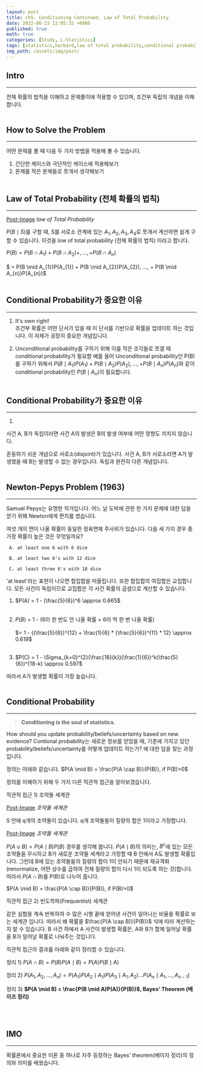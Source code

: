 ```yaml
---
layout: post
title: ch5. Conditioning Continued, Law of Total Probability
date: 2022-06-23 12:05:32 +0900
published: true
math: true
categories: [Study, L-Statistics]
tags: [statistics,harbard,law of total probability,conditional probability,prior,posterior,conditional independence]
img_path: /assets/img/post/
---
```


## Intro
***

 전체 확률의 법칙을 이해하고 문제풀이에 적용할 수 있으며, 조건부 독립의 개념을 이해합니다.
 <br><br>


## How to Solve the Problem
***

 어떤 문제를 풀 때 다음 두 가지 방법을 적용해 볼 수 있습니다.

 1. 간단한 케이스와 극단적인 케이스에 적용해보기
 2. 문제를 작은 문제들로 쪼개서 생각해보기
 <br><br>


## Law of Total Probability (전체 확률의 법칙)
***

 [Post-Image](Law_of_Total_Probability_fig.png)
 _law of Total Probability_

 $P(B \mid S)$를 구할 때, S를 서로소 관계에 있는 $A_{1}, A_{2}, A_{3}, A_{4}$로 쪼개서 계산하면 쉽게 구할 수 있습니다. 이것을 low of total probability (전체 확률의 법칙) 이라고 합니다.

 $P(B) = P(B \cap A_{1}) + P(B \cap A_{2}) +, ..., + P(B \cap A_{n})$<br><br>$ = P(B \mid A_{1})P(A_{1}) + P(B \mid A_{2})P(A_{2}), ..., + P(B \mid A_{n})P(A_{n})$
 <br><br>
 
 
 ## Conditional Probability가 중요한 이유
***

 1. It's own right!<br>
    조건부 확률은 어떤 단서가 있을 때 이 단서를 기반으로 확률을 업데이트 하는 것입니다. 이 자체가 굉장히 중요한 개념입니다.

 2. Unconditional probability를 구하기 위해 이를 작은 조각들로 쪼갤 때 conditional probability가 필요함
    예를 들어 Unconditional probability인 P(B)를 구하기 위해서 $P(B \mid A_{1})P(A_{1}) + P(B \mid A_{2})P(A_{2}), ..., + P(B \mid A_{n})P(A_{n})$와 같이 conditional probability인 $P(B \mid A_{n})$이 필요합니다.
    <br><br>
 
 
 ## Conditional Probability가 중요한 이유
***

 1. 




 사건 A, B가 독립이라면 사건 A의 발생은 B의 발생 여부에 어떤 영향도 끼치지 않습니다.
 
 혼동하기 쉬운 개념으로 서로소(disjoint)가 있습니다. 사건 A, B가 서로소라면 A가 발생했을 때 B는 발생할 수 없는 경우입니다. 독립과 완전히 다른 개념입니다.
 <br><br>


## Newton-Pepys Problem (1963)
***

 Samuel Pepys는 유명한 작가입니다. 어느 날 도박에 관한 한 가지 문제에 대한 답을 얻기 위해 Newton에게 편지를 썼습니다.

 여섯 개의 면이 나올 확률이 동일한 정육면체 주사위가 있습니다. 다음 세 가지 경우 중 가장 확률이 높은 것은 무엇일까요?

     A. at least one 6 with 6 dice

     B. at least two 6's with 12 dice

     C. at least three 6's with 18 dice

 'at least'라는 표현이 나오면 합집합을 떠올립니다. 또한 합집합의 여집합은 교집합니다. 모든 사건이 독립이므로 교집합은 각 사건 확률의 곱셈으로 계산할 수 있습니다.

 1. $P(A) = 1 - (\frac{5}{6})^6 \approx 0.665$<br><br>

 2. $P(B)$ = 1 - (6이 한 번도 안 나올 확률 + 6이 딱 한 번 나올 확률)<br><br>
  $= 1 - \{(\frac{5}{6})^{12} + \frac{1}{6} * (\frac{5}{6})^{11} * 12} \approx 0.619$<br><br>
 3. $P(C) = 1 - \Sigma_{k=0}^{2}(\frac{18}{k})(\frac{1}{6})^k(\frac{5}{6})^{18-k} \approx 0.597$

 따라서 A가 발생할 확률이 가장 높습니다.
 <br><br>


## Conditional Probability
***

 > **Conditioning is the soul of statistics.**

 How should you update probability/beliefs/uncertainty based on new evidence?
 Contional probability는 새로운 정보를 얻었을 때, 기존에 가지고 있던 probability/beliefs/uncertainty를 어떻게 업데이트 하는가? 에 대한 답을 찾는 과정입니다.

 정의는 아래와 같습니다.
 $P(A \mid B) = \frac{P(A \cap B)}{P(B)}, if P(B)>0$

 정의를 이해하기 위해 두 가지 다른 직관적 접근을 알아보겠습니다.

 직관적 접근 1) 조약돌 세계관

 [Post-Image](ConditionalProb_peddle1.png)
 _조약돌 세계관_

 S 안에 q개의 조약돌이 있습니다. q개 조약돌들이 질량의 합은 1이라고 가정합니다.

 [Post-Image](ConditionalProb_peddle2.png)
 _조약돌 세계관_

 $P(A \cup B) = P(A \mid B)P(B)$ 경우를 생각해 봅니다. $P(A \mid B)$의 의미는, $B^{c}$에 있는 모든 조약돌을 무시하고 B가 새로운 조약돌 세계라고 가정할 때 B 안에서 A도 발생할 확률입니다. 그런데 B에 있는 조약돌들의 질량의 합이 1이 안되기 때문에 재규격화(renormalize, 어떤 상수를 곱하여 전체 질량의 합이 다시 1이 되도록 하는 것)합니다. 따라서 $P(A \cap B)$를 P(B)로 나누어 줍니다.

 $P(A \mid B) = \frac{P(A \cap B)}{P(B)}, if P(B)>0$

 직관적 접근 2) 빈도학파(Frequentist) 세계관

 같은 실험을 계속 반복하여 수 많은 시행 끝에 얻어낸 사건이 일어나는 비율을 확률로 보는 세계관 입니다. 따라서 왜 확률을 $\frac{P(A \cap B)}{P(B)}$ 식에 따라 계산하는지 알 수 있습니다. B 사건 하에서 A 사건이 발생할 확률은, A와 B가 함께 일어날 확률을 B가 일어날 확률로 나눠주는 것입니다.

 직관적 접근의 결과를 아래와 같이 정리할 수 있습니다.

 정리 1) $P(A \cap B) = P(B)P(A \mid B) = P(A)P(B \mid A)$

 정리 2) $P(A_{1}, A_{2}, ..., A_{n}) = P(A_{1})P(A_{2} \mid A_{1})P(A_{3} \mid A_{1},A_{2}) ... P(A_{n} \mid A_{1}, ..., A_{n-1})$

 정리 3) **$P(A \mid B) = \frac{P(B \mid A)P(A)}{P(B)}$, Bayes' Theorem (베이즈 정리)**


 <br><br>


## IMO
***

 확률론에서 중요한 이론 중 하나로 자주 등장하는 Bayes' theorem(베이지 정리)의 정의와 의미를 배웠습니다.